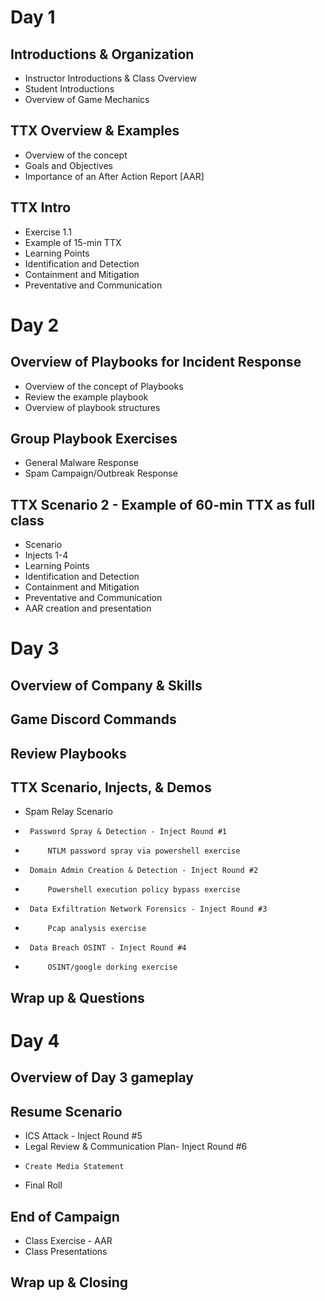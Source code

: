 # Day 1
 ## Introductions & Organization
  -  Instructor Introductions & Class Overview 
  -  Student Introductions
  -  Overview of Game Mechanics
 ## TTX Overview & Examples
  -  Overview of the concept
  -  Goals and Objectives
  -  Importance of an After Action Report [AAR] 
 ## TTX Intro
  -  Exercise 1.1
  -  Example of 15-min TTX
  -  Learning Points
  -  Identification and Detection
  -  Containment and Mitigation 
  -  Preventative and Communication

# Day 2
 ## Overview of Playbooks for Incident Response
   - Overview of the concept of Playbooks
   - Review the example playbook
   - Overview of playbook structures
 ## Group Playbook Exercises
  -  General Malware Response
  -  Spam Campaign/Outbreak Response

##  TTX Scenario 2 - Example of 60-min TTX as full class
  -  Scenario
  -  Injects 1-4
  -  Learning Points
  -  Identification and Detection
  -  Containment and Mitigation 
  -  Preventative and Communication
  -  AAR creation and presentation

# Day 3

##  Overview of Company & Skills
##  Game Discord Commands
##  Review Playbooks
##  TTX Scenario, Injects, & Demos
  -  Spam Relay Scenario
  -      Password Spray & Detection - Inject Round #1
  -          NTLM password spray via powershell exercise
  -      Domain Admin Creation & Detection - Inject Round #2
  -          Powershell execution policy bypass exercise
  -      Data Exfiltration Network Forensics - Inject Round #3
  -          Pcap analysis exercise
  -      Data Breach OSINT - Inject Round #4
  -          OSINT/google dorking exercise
##  Wrap up & Questions

# Day 4
##  Overview of Day 3 gameplay
##  Resume Scenario
 -   ICS Attack - Inject Round #5
 -   Legal Review  & Communication Plan- Inject Round #6
 -     Create Media Statement
 -   Final Roll
##   End of Campaign
 -    Class Exercise - AAR
 -   Class Presentations
##	Wrap up & Closing
